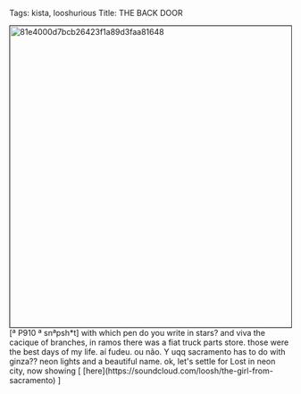 Tags: kista, looshurious
Title: THE BACK DOOR
  
<p><img src="https://objects.hbvu.su/blotpix/looshurious/IMG_636557099.jpeg" width=540 height=540 alt="81e4000d7bcb26423f1a89d3faa81648" border=1>
[ª P910 ª snªpsh*t] with which pen do you write in stars?  
and viva the cacique of branches, in ramos there was a fiat truck parts store.
those were the best days of my life. aí fudeu. ou não.
Y uqq sacramento has to do with ginza?? neon lights and a beautiful name.  
ok, let's settle for Lost in neon city, now showing [ [here](https://soundcloud.com/loosh/the-girl-from-sacramento) ]